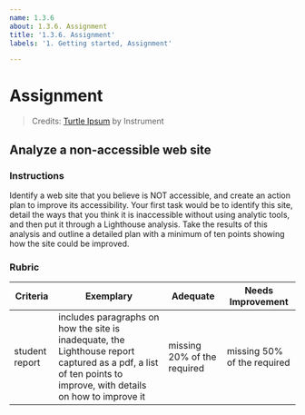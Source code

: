 ```yaml
---
name: 1.3.6
about: 1.3.6. Assignment
title: '1.3.6. Assignment'
labels: '1. Getting started, Assignment'

---
```

# Assignment 

> Credits: [Turtle Ipsum](https://github.com/Instrument/semantic-html-sample) by Instrument

## Analyze a non-accessible web site

### Instructions

Identify a web site that you believe is NOT accessible, and create an action plan to improve its accessibility. Your first task would be to identify this site, detail the ways that you think it is inaccessible without using analytic tools, and then put it through a Lighthouse analysis. Take the results of this analysis and outline a detailed plan with a minimum of ten points showing how the site could be improved.

### Rubric

| Criteria       | Exemplary                                                                                                                                                      | Adequate                    | Needs Improvement           |
| -------------- | -------------------------------------------------------------------------------------------------------------------------------------------------------------- | --------------------------- | --------------------------- |
| student report | includes paragraphs on how the site is inadequate, the Lighthouse report captured as a pdf, a list of ten points to improve, with details on how to improve it | missing 20% of the required | missing 50% of the required |

